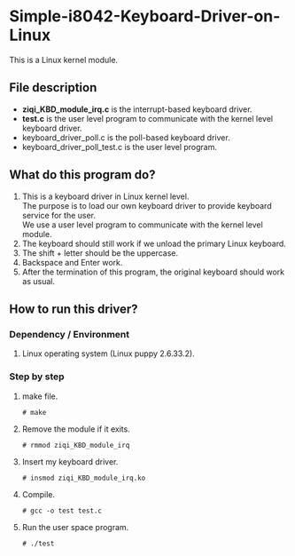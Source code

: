 # Simple-i8042-Keyboard-Driver-on-Linux

This is a Linux kernel module.

## File description
* **ziqi_KBD_module_irq.c** is the interrupt-based keyboard driver.
* **test.c** is the user level program to communicate with the kernel level keyboard driver.
* keyboard_driver_poll.c is the poll-based keyboard driver.
* keyboard_driver_poll_test.c is the user level program.

## What do this program do?
1. This is a keyboard driver in Linux kernel level.   
    The purpose is to load our own keyboard driver to provide keyboard service for the user.  
    We use a user level program to communicate with the kernel level module.
2. The keyboard should still work if we unload the primary Linux keyboard.  
3. The shift + letter should be the uppercase.
4. Backspace and Enter work.
5. After the termination of this program, the original keyboard should work as usual.

## How to run this driver?

### Dependency / Environment
1. Linux operating system (Linux puppy 2.6.33.2).

### Step by step
1. make file.
    ```
    # make
    ```

2. Remove the module if it exits.
    ```
    # rmmod ziqi_KBD_module_irq
    ```
  
3. Insert my keyboard driver.
    ```
    # insmod ziqi_KBD_module_irq.ko
    ```

4. Compile.
    ```
    # gcc -o test test.c
    ```

5. Run the user space program.
    ```
    # ./test
    ```

